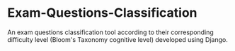 # Exam-Questions-Classification
An exam questions classification tool according to their corresponding difficulty level (Bloom's Taxonomy cognitive level) developed using Django.
